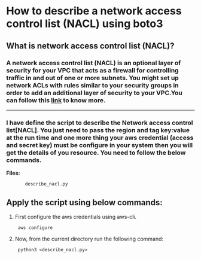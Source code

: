 # How to describe a network access control list (NACL) using boto3


## What is network access control list (NACL)?
### A network access control list (NACL) is an optional layer of security for your VPC that acts as a firewall for controlling traffic in and out of one or more subnets. You might set up network ACLs with rules similar to your security groups in order to add an additional layer of security to your VPC.You can follow this [link](https://docs.aws.amazon.com/vpc/latest/userguide/vpc-network-acls.html) to know more.

--------------
### I have define the script to describe the Network access control list[NACL]. You just need to pass the region and tag key:value at the run time and one more thing your aws credential (access and secret key) must be configure in your system then you will get the details of you resource. You need to follow the below commands.

**Files:** 

```
       describe_nacl.py
```
## Apply the script using below commands:

1. First configure the aws credentials using aws-cli.

        aws configure

2. Now, from the current directory run the following command:


        python3 <describe_nacl.py>



